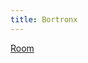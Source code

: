 ```yaml
---
title: Bortronx
---
```


[Room](https://doc-10-2o-docs.googleusercontent.com/docs/securesc/3s8oam45g6hb728ift5jf60o7vt01p2f/ngs9rbhig1397aouomqkt49v262bh8iv/1667918175000/09640547880872237569/13626203758744911868/19_X6mUtJNy7RmHqDqhFCOXUE5-ogIwK3?e=view&ax=AEKYgyT3XtvEhB2kMt5cG1sWPyMLziVoRrDlzeKrWSXeeqeCD7DCG_nlHtr_cfpQu-XxVIvfHjpP_69TLmBVK38LPMZ0r3sfsPdfyYYSWHDGsYQCIp3hTRnRYdMCPQ2uYOEfeOhiScpuF-Bz9D-BJO0Bpn2wMg9oYNrtTNH8rEYF0nSdfcIhgp16BVdBzOA_de9g12DI750pRtN5J1gEsOAwdj23p0RdRdvD3-HogAQ3Qy9_N9xT3t_Nae3lr9T9FMnHfjIwHweYdjW71u7AKTwl0wt1gwjAQlNZJuyX6ragOalL1yW0kXH4TBe5y7ItemVDnP6v332ZCfG9_4FVTG73QtabTN9huVeWKAxiVewE947GRPwX8E3iorHsTczQheItdplqij4d7gB7bSOa1Na4Gyb6og-n1l8GoL5cUA6KiXTW_rtL-yXgCzYmKOQ_f4JwBwOaSR1v1LDsiAZLv-nuG9hVFoSbJNFFc37QKmHFornpTwV-wFH7UmFRUsGI2Or_q0Vy-INMNVOSaGKdeLxZPPc-FXRoM6vSr7_BVZuRi2dKNekSVlL_RLz1AvpOTsWF0KTHOvs78tnGaqyZ-KaeSk-DDxl0g89YSMdlGE705_4Uwk6lDYnjxJUrnBQftyc8_uaDq2HW0q7MWqej2ZHNTWkfi1akB9dLY0NurPnkT8uR4jlw7sc9fyvdMuoNHj96wXqjN6ovHs4dri54NhAdhf-GevR_i3vNTMUzLC4jhQrIrs_n-YRswyP2XCo-CAn7VTltjuKU6Y8s3RBnflCACeKaB2Dx_tuDmUZwZOrWBmCOiQMkxE92fg5Fmu2FotLeesp2GsLT7MrcaZd2jpoFGg8CHQ9EHTN0JzLFUt074JZ6ECE3HSYBicyMjHY-comRR9PKqwK-2VndvJNRIeN2bcXeJXGrjO9PFyFltLeShL60U4akNl-RN8zal_5YGIM1ht0VeKk&uuid=e3b31f7b-c293-400d-823d-0592d2350b0a&authuser=0)

